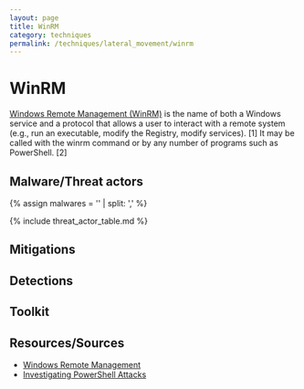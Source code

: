 ```yaml
---
layout: page
title: WinRM
category: techniques
permalink: /techniques/lateral_movement/winrm
---
```

# WinRM
[Windows Remote Management (WinRM)](https://attack.mitre.org/techniques/T1028/) is the name of both a Windows service and a protocol that allows a user to interact with a remote system (e.g., run an executable, modify the Registry, modify services). [1] It may be called with the winrm command or by any number of programs such as PowerShell. [2]

## Malware/Threat actors

{% assign malwares = '' | split: ',' %}

{% include threat_actor_table.md %}

## Mitigations


## Detections


## Toolkit


## Resources/Sources
* [Windows Remote Management](https://attack.mitre.org/techniques/T1028/)
* [Investigating PowerShell Attacks](https://www.blackhat.com/docs/us-14/materials/us-14-Kazanciyan-Investigating-Powershell-Attacks-WP.pdf)
